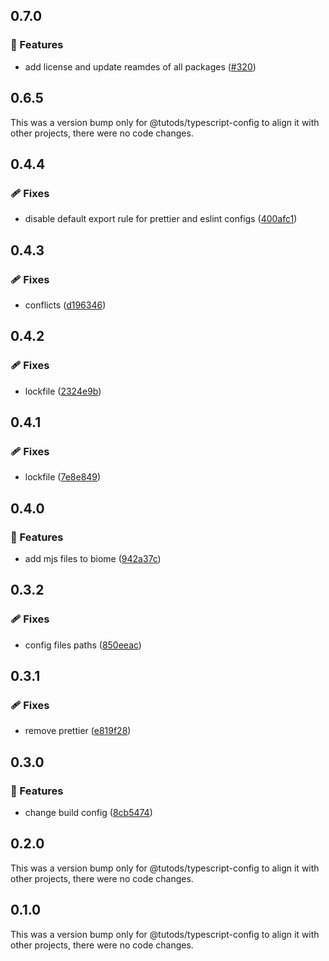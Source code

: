 ## 0.7.0

### 🚀 Features

- add license and update reamdes of all packages ([#320](https://github.com/tutods/lib/pull/320))

## 0.6.5

This was a version bump only for @tutods/typescript-config to align it with other projects, there were no code changes.

## 0.4.4

### 🩹 Fixes

- disable default export rule for prettier and eslint configs ([400afc1](https://github.com/tutods/lib/commit/400afc1))

## 0.4.3

### 🩹 Fixes

- conflicts ([d196346](https://github.com/tutods/lib/commit/d196346))

## 0.4.2

### 🩹 Fixes

- lockfile ([2324e9b](https://github.com/tutods/lib/commit/2324e9b))

## 0.4.1

### 🩹 Fixes

- lockfile ([7e8e849](https://github.com/tutods/lib/commit/7e8e849))

## 0.4.0

### 🚀 Features

- add mjs files to biome ([942a37c](https://github.com/tutods/lib/commit/942a37c))

## 0.3.2

### 🩹 Fixes

- config files paths ([850eeac](https://github.com/tutods/lib/commit/850eeac))

## 0.3.1

### 🩹 Fixes

- remove prettier ([e819f28](https://github.com/tutods/lib/commit/e819f28))

## 0.3.0

### 🚀 Features

- change build config ([8cb5474](https://github.com/tutods/lib/commit/8cb5474))

## 0.2.0

This was a version bump only for @tutods/typescript-config to align it with other projects, there were no code changes.

## 0.1.0

This was a version bump only for @tutods/typescript-config to align it with other projects, there were no code changes.
